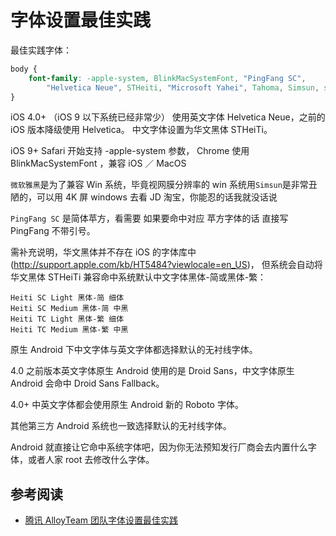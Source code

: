 # 字体设置最佳实践

最佳实践字体：

```css
body {
    font-family: -apple-system, BlinkMacSystemFont, "PingFang SC",
        "Helvetica Neue", STHeiti, "Microsoft Yahei", Tahoma, Simsun, sans-serif;
}
```

iOS 4.0+ （iOS 9 以下系统已经非常少） 使用英文字体 Helvetica Neue，之前的 iOS 版本降级使用 Helvetica。 中文字体设置为华文黑体 STHeiTi。

iOS 9+ Safari 开始支持 -apple-system 参数， Chrome 使用 BlinkMacSystemFont ，兼容 iOS ／ MacOS

`微软雅黑`是为了兼容 Win 系统，毕竟视网膜分辨率的 win 系统用`Simsun`是非常丑陋的，可以用 4K 屏 windows 去看 JD 淘宝，你能忍的话我就没话说

`PingFang SC` 是简体苹方，看需要 如果要命中对应 苹方字体的话 直接写 PingFang 不带引号。

需补充说明，华文黑体并不存在 iOS 的字体库中(http://support.apple.com/kb/HT5484?viewlocale=en_US)， 但系统会自动将华文黑体 STHeiTi 兼容命中系统默认中文字体黑体-简或黑体-繁：

```
Heiti SC Light 黑体-简 细体
Heiti SC Medium 黑体-简 中黑
Heiti TC Light 黑体-繁 细体
Heiti TC Medium 黑体-繁 中黑
```

原生 Android 下中文字体与英文字体都选择默认的无衬线字体。

4.0 之前版本英文字体原生 Android 使用的是 Droid Sans，中文字体原生 Android 会命中 Droid Sans Fallback。

4.0+ 中英文字体都会使用原生 Android 新的 Roboto 字体。

其他第三方 Android 系统也一致选择默认的无衬线字体。

Android 就直接让它命中系统字体吧，因为你无法预知发行厂商会去内置什么字体，或者人家 root 去修改什么字体。

## 参考阅读

-   [腾讯 AlloyTeam 团队字体设置最佳实践](https://github.com/AlloyTeam/Mars/blob/master/solutions/font-family.md)
